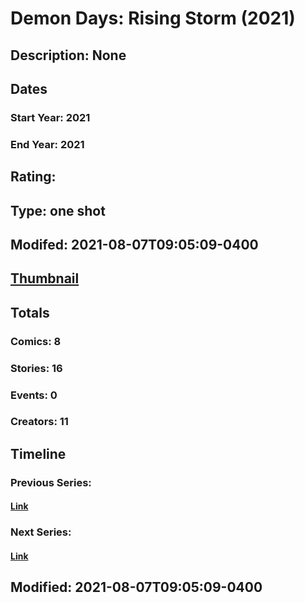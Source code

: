 # Demon Days: Rising Storm (2021)
## Description: None
## Dates
### Start Year: 2021
### End Year: 2021
## Rating: 
## Type: one shot
## Modifed: 2021-08-07T09:05:09-0400
## [Thumbnail](http://i.annihil.us/u/prod/marvel/i/mg/b/40/image_not_available.jpg)
## Totals
### Comics: 8
### Stories: 16
### Events: 0
### Creators: 11
## Timeline
### Previous Series: 
#### [Link]()
### Next Series: 
#### [Link]()
## Modified: 2021-08-07T09:05:09-0400